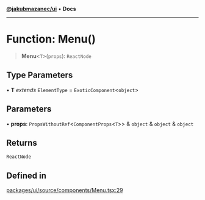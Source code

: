 [**@jakubmazanec/ui**](../README.md) • **Docs**

---

# Function: Menu()

> **Menu**\<`T`\>(`props`): `ReactNode`

## Type Parameters

• **T** _extends_ `ElementType` = `ExoticComponent`\<`object`\>

## Parameters

• **props**: `PropsWithoutRef`\<`ComponentProps`\<`T`\>\> & `object` & `object` & `object`

## Returns

`ReactNode`

## Defined in

[packages/ui/source/components/Menu.tsx:29](https://github.com/jakubmazanec/tools/blob/6ed2cc9bf798455a62cfc34def34fef748169fa2/packages/ui/source/components/Menu.tsx#L29)
